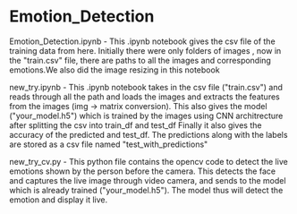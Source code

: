 # Emotion_Detection
Emotion_Detection.ipynb - This .ipynb notebook gives the csv file of the training data from here. Initially there were only folders of images , now in the "train.csv" file, there are paths to all the images and corresponding emotions.We also did the image resizing in this notebook

new_try.ipynb - This .ipynb notebook takes in the csv file ("train.csv") and reads through all the path and loads the images and extracts the features from the images (img -> matrix conversion).
This also gives the model ("your_model.h5") which is trained by the images using CNN architrecture after splitting the csv into train_df and test_df
Finally it also gives the accuracy of the predicted and test_df. The predictions along with the labels are stored as a csv file named "test_with_predictions"

new_try_cv.py - This python file contains the opencv code to detect the live emotions shown by the person before the camera. This detects the face and captures the live image through video camera, and sends to the model which is already trained ("your_model.h5"). The model thus will detect the emotion and display it live.
